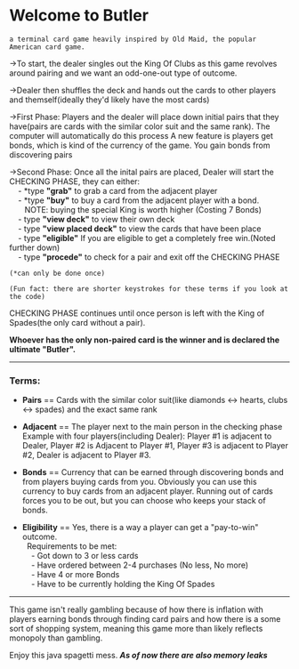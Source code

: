 # Welcome to Butler
    a terminal card game heavily inspired by Old Maid, the popular American card game.

->To start, the dealer singles out the King Of Clubs as this game revolves around pairing and we want an odd-one-out type of outcome.

->Dealer then shuffles the deck and hands out the cards to other players and themself(ideally they'd likely have the most cards)

->First Phase: Players and the dealer will place down initial pairs that they have(pairs are cards with the similar color suit and the same rank). 
    The computer will automatically do this process
    A new feature is players get bonds, which is kind of the currency of the game. You gain bonds from discovering pairs

->Second Phase: Once all the inital pairs are placed, Dealer will start the CHECKING PHASE, they can either:
    <br>&nbsp;&nbsp;&nbsp;&nbsp;- *type **"grab"** to grab a card from the adjacent player
    <br>&nbsp;&nbsp;&nbsp;&nbsp;- *type **"buy"** to buy a card from the adjacent player with a bond. <br>&nbsp;&nbsp;&nbsp;&nbsp;&nbsp;&nbsp;&nbsp;NOTE: buying the special King is worth higher (Costing 7 Bonds)
    <br>&nbsp;&nbsp;&nbsp;&nbsp;- type **"view deck"** to view their own deck
    <br>&nbsp;&nbsp;&nbsp;&nbsp;- type **"view placed deck"** to view the cards that have been place
    <br>&nbsp;&nbsp;&nbsp;&nbsp;- type **"eligible"** If you are eligible to get a completely free win.(Noted further down)
    <br>&nbsp;&nbsp;&nbsp;&nbsp;- type **"procede"** to check for a pair and exit off the CHECKING PHASE

    (*can only be done once)

    (Fun fact: there are shorter keystrokes for these terms if you look at the code)
 
 CHECKING PHASE continues until once person is left with the King of Spades(the only card without a pair).

**Whoever has the only non-paired card is the winner and is declared the ultimate "Butler".**

---

### Terms:
 - **Pairs** == Cards with the similar color suit(like diamonds <-> hearts, clubs <-> spades) and the exact same rank


 - **Adjacent** == The player next to the main person in the checking phase
    Example with four players(including Dealer): Player #1 is adjacent to Dealer, Player #2 is Adjacent to Player #1, Player #3 is adjacent to Player #2, Dealer is adjacent to Player #3.

 - **Bonds** == Currency that can be earned through discovering bonds and from players buying cards from you. Obviously you can use this currency to buy cards from an adjacent player.
            Running out of cards forces you to be out, but you can choose who keeps your stack of bonds. 

 - **Eligibility** == Yes, there is a way a player can get a "pay-to-win" outcome. 
        <br>&nbsp;&nbsp;Requirements to be met:
            <br>&nbsp;&nbsp;&nbsp;&nbsp;- Got down to 3 or less cards
            <br>&nbsp;&nbsp;&nbsp;&nbsp;- Have ordered between 2-4 purchases (No less, No more)
            <br>&nbsp;&nbsp;&nbsp;&nbsp;- Have 4 or more Bonds
            <br>&nbsp;&nbsp;&nbsp;&nbsp;- Have to be currently holding the King Of Spades

---

This game isn't really gambling because of how there is inflation with players earning bonds through finding card pairs
and how there is a some sort of shopping system, meaning this game more than likely reflects monopoly than gambling.

Enjoy this java spagetti mess. ***As of now there are also memory leaks***

